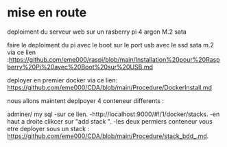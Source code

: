 # mise en route


deploiment du serveur web sur un rasberry pi 4 argon M.2 sata

faire le deploiment du pi avec le boot sur le port usb avec le ssd sata m.2 via ce lien :https://github.com/eme000/raspi/blob/main/Installation%20pour%20Raspberry%20Pi%20avec%20Boot%20sur%20USB.md

deployer en premier docker via ce lien:
https://github.com/eme000/CDA/blob/main/Procedure/DockerInstall.md

nous allons maintent deplpoyer 4 conteneur differents :

adminer/ my sql 
-sur ce lien.
-http://localhost:9000/#!/1/docker/stacks.
-en haut a droite clikcer sur "add stack ".
-les deux permiers conteneur vous etre deployer sous un stack : https://github.com/eme000/CDA/blob/main/Procedure/stack_bdd_.md.


